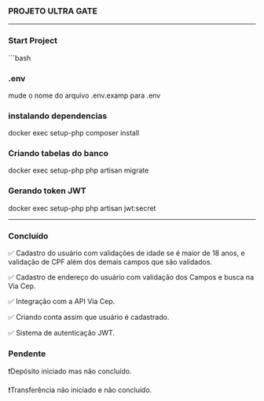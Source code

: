 ### PROJETO ULTRA GATE

---

### Start Project

´´´bash
### .env
mude o nome do arquivo .env.examp para .env

### instalando dependencias
docker exec setup-php composer install

### Criando tabelas do banco
docker exec setup-php php artisan migrate

### Gerando token JWT
docker exec setup-php php artisan jwt:secret

---

### Concluído

✅ Cadastro do usuário com validações de idade se é maior de 18 anos, e validação de CPF além dos demais campos que são validados.

✅ Cadastro de endereço do usuário com validação dos Campos e busca na Via Cep.

✅ Integração com a API Via Cep.

✅ Criando conta assim que usuário é cadastrado.

✅ Sistema de autenticação JWT.

### Pendente

❗Depósito iniciado mas não concluído.

❗Transferência não iniciado e não concluído.
